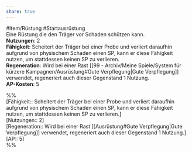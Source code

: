 ```yaml
---
share: true
---
```

  
#Item/Rüstung #Startausrüstung  
Eine Rüstung die den Träger vor Schaden schützen kann.  
**Nutzungen**:  2  
**Fähigkeit**: Scheitert der Träger bei einer Probe und verliert daraufhin aufgrund von physischem Schaden einen SP, kann er diese Fähigkeit nutzen, um stattdessen keinen SP zu verlieren.  
**Regeneration**: Wird bei einer Rast [[99 - Archiv/Meine Spiele/System für kürzere Kampagnen/Ausrüstung#Gute Verpflegung|Gute Verpflegung]] verwendet, regeneriert auch dieser Gegenstand 1 Nutzung.  
**AP-Kosten**: 5  
  
%%  
[Fähigkeit:: Scheitert der Träger bei einer Probe und verliert daraufhin aufgrund von physischem Schaden einen SP, kann er diese Fähigkeit nutzen, um stattdessen keinen SP zu verlieren.]  
[Nutzungen:: 2]  
[Regeneration:: Wird bei einer Rast [[Ausrüstung#Gute Verpflegung|Gute Verpflegung]] verwendet, regeneriert auch dieser Gegenstand 1 Nutzung.]   
[AP:: 5]  
%%